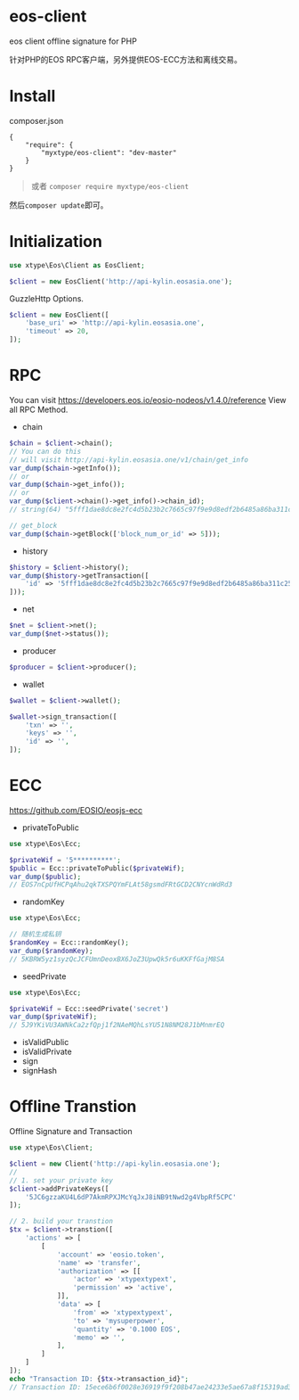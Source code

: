 # eos-client
eos client offline signature for PHP

针对PHP的EOS RPC客户端，另外提供EOS-ECC方法和离线交易。

# Install

composer.json

```
{
    "require": {
        "myxtype/eos-client": "dev-master"
    }
}
```

> 或者 `composer require myxtype/eos-client`

然后`composer update`即可。

# Initialization

```php
use xtype\Eos\Client as EosClient;

$client = new EosClient('http://api-kylin.eosasia.one');
```

GuzzleHttp Options.
```php
$client = new EosClient([
    'base_uri' => 'http://api-kylin.eosasia.one',
    'timeout' => 20,
]);
```

# RPC
You can visit https://developers.eos.io/eosio-nodeos/v1.4.0/reference  View all RPC Method.

- chain
```php
$chain = $client->chain();
// You can do this
// will visit http://api-kylin.eosasia.one/v1/chain/get_info
var_dump($chain->getInfo());
// or
var_dump($chain->get_info());
// or
var_dump($client->chain()->get_info()->chain_id);
// string(64) "5fff1dae8dc8e2fc4d5b23b2c7665c97f9e9d8edf2b6485a86ba311c25639191"

// get_block
var_dump($chain->getBlock(['block_num_or_id' => 5]));
```

- history
```php
$history = $client->history();
var_dump($history->getTransaction([
    'id' => '5fff1dae8dc8e2fc4d5b23b2c7665c97f9e9d8edf2b6485a86ba311c25639191'
]));
```

- net
```php
$net = $client->net();
var_dump($net->status());
```

- producer
```php
$producer = $client->producer();
```

- wallet
```php
$wallet = $client->wallet();

$wallet->sign_transaction([
    'txn' => '',
    'keys' => '',
    'id' => '',
]);
```

# ECC

https://github.com/EOSIO/eosjs-ecc

- privateToPublic
```php
use xtype\Eos\Ecc;

$privateWif = '5**********';
$public = Ecc::privateToPublic($privateWif);
var_dump($public);
// EOS7nCpUfHCPqAhu2qkTXSPQYmFLAt58gsmdFRtGCD2CNYcnWdRd3
```

- randomKey
```php
use xtype\Eos\Ecc;

// 随机生成私钥
$randomKey = Ecc::randomKey();
var_dump($randomKey);
// 5KBRW5yz1syzQcJCFUmnDeoxBX6JoZ3UpwQk5r6uKKFfGajM8SA
```

- seedPrivate
```php
use xtype\Eos\Ecc;

$privateWif = Ecc::seedPrivate('secret')
var_dump($privateWif);
// 5J9YKiVU3AWNkCa2zfQpj1f2NAeMQhLsYU51N8NM28J1bMnmrEQ
```

- isValidPublic
- isValidPrivate
- sign
- signHash

# Offline Transtion
Offline Signature and Transaction

```php
use xtype\Eos\Client;

$client = new Client('http://api-kylin.eosasia.one');
//
// 1. set your private key
$client->addPrivateKeys([
    '5JC6gzzaKU4L6dP7AkmRPXJMcYqJxJ8iNB9tNwd2g4VbpRf5CPC'
]);

// 2. build your transtion
$tx = $client->transtion([
    'actions' => [
        [
            'account' => 'eosio.token',
            'name' => 'transfer',
            'authorization' => [[
                'actor' => 'xtypextypext',
                'permission' => 'active',
            ]],
            'data' => [
                'from' => 'xtypextypext',
                'to' => 'mysuperpower',
                'quantity' => '0.1000 EOS',
                'memo' => '',
            ],
        ]
    ]
]);
echo "Transaction ID: {$tx->transaction_id}";
// Transaction ID: 15ece6b6f0028e36919f9f208b47ae24233e5ae67a8f15319ad317d3e8be1a2a
```
